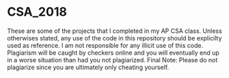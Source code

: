 # CSA_2018
These are some of the projects that I completed in my AP CSA class. 
Unless otherwises stated, any use of the code in this repository should be explicilty used as reference.
I am not responsible for any illicit use of this code.
Plagiarism will be caught by checkers online and you will eventually end up in a worse situation than had you not plagiarized. 
Final Note: Please do not plagiarize since you are ultimately only cheating yourself.

